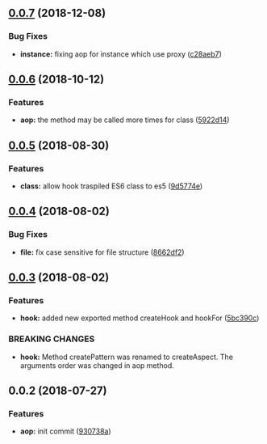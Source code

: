 <a name="0.0.7"></a>
## [0.0.7](https://github.com/mjancarik/to-aop/compare/0.0.6...0.0.7) (2018-12-08)


### Bug Fixes

* **instance:** fixing aop for instance which use proxy ([c28aeb7](https://github.com/mjancarik/to-aop/commit/c28aeb7))



<a name="0.0.6"></a>
## [0.0.6](https://github.com/mjancarik/to-aop/compare/0.0.5...0.0.6) (2018-10-12)


### Features

* **aop:** the method may be called more times for class ([5922d14](https://github.com/mjancarik/to-aop/commit/5922d14))



<a name="0.0.5"></a>
## [0.0.5](https://github.com/mjancarik/to-aop/compare/0.0.4...0.0.5) (2018-08-30)


### Features

* **class:** allow hook traspiled ES6 class to es5 ([9d5774e](https://github.com/mjancarik/to-aop/commit/9d5774e))



<a name="0.0.4"></a>
## [0.0.4](https://github.com/mjancarik/to-aop/compare/0.0.3...0.0.4) (2018-08-02)


### Bug Fixes

* **file:** fix case sensitive for file structure ([8662df2](https://github.com/mjancarik/to-aop/commit/8662df2))



<a name="0.0.3"></a>
## [0.0.3](https://github.com/mjancarik/to-aop/compare/0.0.2...0.0.3) (2018-08-02)


### Features

* **hook:** added new exported method createHook and hookFor ([5bc390c](https://github.com/mjancarik/to-aop/commit/5bc390c))


### BREAKING CHANGES

* **hook:** Method createPattern was renamed to createAspect. The arguments order was changed
in aop method.



<a name="0.0.2"></a>
## 0.0.2 (2018-07-27)


### Features

* **aop:** init commit ([930738a](https://github.com/mjancarik/to-aop/commit/930738a))





